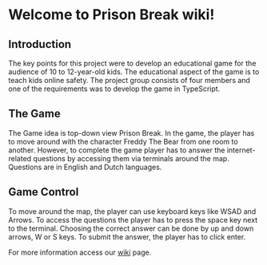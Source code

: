 # Welcome to Prison Break wiki!

## Introduction

The key points for this project were to develop an educational game for the audience of 10 to 12-year-old kids. The educational aspect of the game is to teach kids online safety. The project group consists of four members and one of the requirements was to develop the game in TypeScript. 

## The Game

The Game idea is top-down view Prison Break. In the game, the player has to move around with the character Freddy The Bear from one room to another. However, to complete the game player has to answer the internet-related questions by accessing them via terminals around the map. Questions are in English and Dutch languages.  

## Game Control

To move around the map, the player can use keyboard keys like WSAD and Arrows. To access the questions the player has to press the space key next to the terminal. Choosing the correct answer can be done by up and down arrows, W or S keys. To submit the answer, the player has to click enter.  

For more information access our [wiki](https://github.com/Hypertext-Assassins-PrisonBreak/Hypertext-Assassins-PrisonBreak.github.io/wiki) page. 
